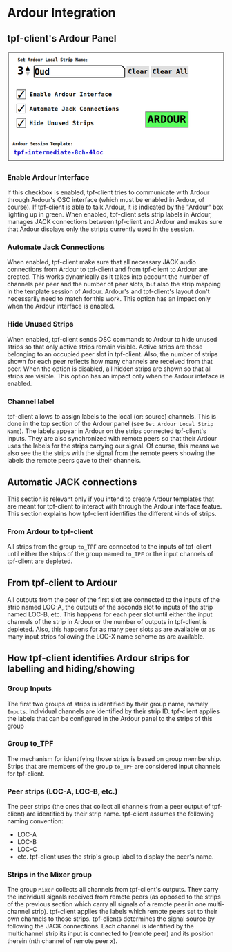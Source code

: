 # Ardour Integration

## tpf-client's Ardour Panel

![Screenshot of tpf-client's Ardour Panel](img/tpf-client-ardour-panel.png "Ardour Panel")

### Enable Ardour Interface
If this checkbox is enabled, tpf-client tries to communicate with Ardour
through Ardour's OSC interface (which must be enabled in Ardour, of course).
If tpf-client is able to talk Ardour, it is indicated by the "Ardour"
box lighting up in green. When enabled, tpf-client sets strip labels in
Ardour, manages JACK connections between tpf-client and Ardour and makes
sure that Ardour displays only the stripts currently used in the session.

### Automate Jack Connections
When enabled, tpf-client make sure that all necessary JACK audio connections
from Ardour to tpf-client and from tpf-client to Ardour are created. This
works dynamically as it takes into account the number of channels per peer
and the number of peer slots, but also the strip mapping in the template
session of Ardour. Ardour's and tpf-client's layout don't necessarily need
to match for this work.
This option has an impact only when the Ardour interface is enabled.

### Hide Unused Strips
When enabled, tpf-client sends OSC commands to Ardour to hide unused strips
so that only active strips remain visible. Active strips are those belonging
to an occupied peer slot in tpf-client. Also, the number of strips shown for
each peer reflects how many channels are received from that peer.
When the option is disabled, all hidden strips are shown so that all strips
are visible.
This option has an impact only when the Ardour inteface is enabled.

### Channel label
tpf-client allows to assign labels to the local (or: source) channels. This
is done in the top section of the Ardour panel (see `Set Ardour Local Strip Name`).
The labels appear in Ardour on the strips connected tpf-client's inputs.
They are also synchronized with remote peers so that their Ardour uses the
labels for the strips carrying our signal. Of course, this means we also
see the the strips with the signal from the remote peers showing the labels
the remote peers gave to their channels.


## Automatic JACK connections
This section is relevant only if you intend to create Ardour templates that
are meant for tpf-client to interact with through the Ardour interface
featue. This section explains how tpf-client identifies the different
kinds of strips.

### From Ardour to tpf-client
All strips from the group `to_TPF` are connected to the inputs of
tpf-client until either the strips of the group named `to_TPF` or
the input channels of tpf-client are depleted.

## From tpf-client to Ardour
All outputs from the peer of the first slot are connected to the
inputs of the strip named LOC-A, the outputs of the seconds slot
to inputs of the strip named LOC-B, etc. This happens for each
peer slot until either the input channels of the strip in Ardour
or the number of outputs in tpf-client is depleted. Also, this
happens for as many peer slots as are available or as many input
strips following the LOC-X name scheme as are available.

## How tpf-client identifies Ardour strips for labelling and hiding/showing

### Group Inputs
The first two groups of strips is identified by their group name, namely
`Inputs`. Individual channels are identified by their strip ID. tpf-client
applies the labels that can be configured in the Ardour panel to the
strips of this group

### Group to_TPF
The mechanism for identifying those strips is based on group membership.
Strips that are members of the group `to_TPF` are considered
input channels for tpf-client.

### Peer strips (LOC-A, LOC-B, etc.)
The peer strips (the ones that collect all channels from a peer output
of tpf-client) are identified by their strip name. tpf-client assumes
the following naming convention:
  * LOC-A
  * LOC-B
  * LOC-C
  * etc.
tpf-client uses the strip's group label to display the peer's name.

### Strips in the Mixer group
The group `Mixer` collects all channels from tpf-client's outputs. They
carry the individual signals received from remote peers (as opposed to the
strips of the previous section which carry all signals of a remote  peer in
one multi-channel strip). tpf-client applies the labels which remote peers
set to their own channels to those strips. tpf-clients determines the signal
source by following the JACK connections. Each channel is identified by the
multichannel strip its input is connected to (remote peer) and its position
therein (nth channel of remote peer x).

